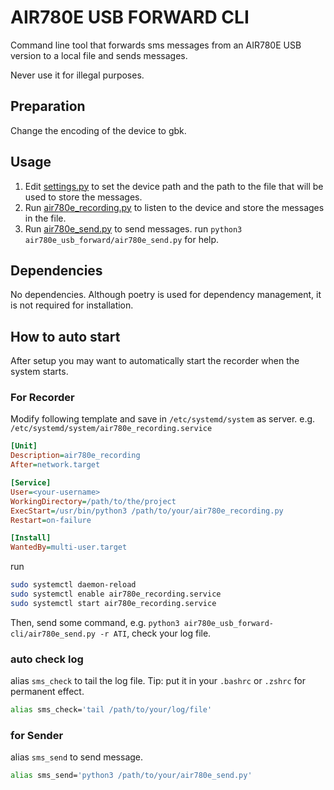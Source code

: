 # AIR780E USB FORWARD CLI

Command line tool that forwards sms messages from an AIR780E USB version to a local file and sends messages.

Never use it for illegal purposes.

## Preparation

Change the encoding of the device to gbk.

## Usage

1. Edit [settings.py](air780e_usb_forward/settings.py) to set the device path and the path to the file that will be used to store the messages.
2. Run [air780e_recording.py](air780e_usb_forward/air780e_recording.py) to listen to the device and store the messages in the file.
3. Run [air780e_send.py](air780e_usb_forward/air780e_send.py) to send messages. run `python3 air780e_usb_forward/air780e_send.py` for help.

## Dependencies

No dependencies. Although poetry is used for dependency management, it is not required for installation.

## How to auto start

After setup you may want to automatically start the recorder when the system starts.

### For Recorder

Modify following template and save in `/etc/systemd/system` as server. e.g. `/etc/systemd/system/air780e_recording.service`

```ini
[Unit]
Description=air780e_recording
After=network.target

[Service]
User=<your-username>
WorkingDirectory=/path/to/the/project
ExecStart=/usr/bin/python3 /path/to/your/air780e_recording.py
Restart=on-failure

[Install]
WantedBy=multi-user.target
```

run

```bash
sudo systemctl daemon-reload
sudo systemctl enable air780e_recording.service
sudo systemctl start air780e_recording.service
```

Then, send some command, e.g. `python3 air780e_usb_forward-cli/air780e_send.py -r ATI`, check your log file.

### auto check log

alias `sms_check` to tail the log file. Tip: put it in your `.bashrc` or `.zshrc` for permanent effect.

```bash
alias sms_check='tail /path/to/your/log/file'
```

### for Sender

alias `sms_send` to send message.

```bash
alias sms_send='python3 /path/to/your/air780e_send.py'
```